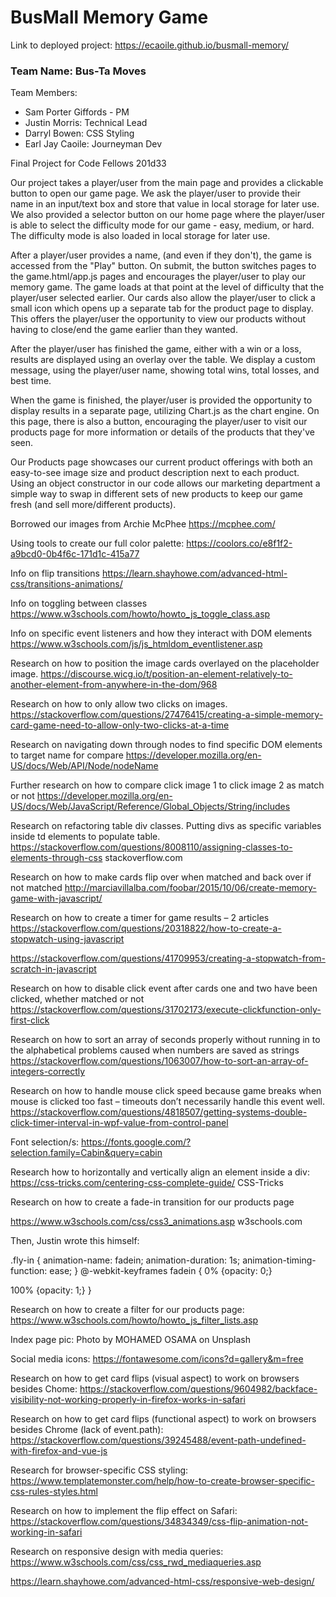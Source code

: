 # BusMall Memory Game 

Link to deployed project: 
https://ecaoile.github.io/busmall-memory/

### Team Name: Bus-Ta Moves

Team Members: 
* Sam Porter Giffords - PM
* Justin Morris: Technical Lead
* Darryl Bowen: CSS Styling
* Earl Jay Caoile: Journeyman Dev

Final Project for Code Fellows 201d33

Our project takes a player/user from the main page and provides a clickable button to open our game page.  We ask the player/user to provide their name in an input/text box and store that value in local storage for later use. We also provided a selector button on our home page where the player/user is able to select the difficulty mode for our game - easy, medium, or hard. The difficulty mode is also loaded in local storage for later use. 

After a player/user provides a name, (and even if they don't), the game is accessed from the "Play" button.  On submit, the button switches pages to the game.html/app.js pages and encourages the player/user to play our memory game. The game loads at that point at the level of difficulty that the player/user selected earlier.  Our cards also allow the player/user to click a small icon which opens up a separate tab for the product page to display.  This offers the player/user the opportunity to view our products without having to close/end the game earlier than they wanted.  

After the player/user has finished the game, either with a win or a loss, results are displayed using an overlay over the table.  We display a custom message, using the player/user name, showing total wins, total losses, and best time.  

When the game is finished, the player/user is provided the opportunity to display results in a separate page, utilizing Chart.js as the chart engine.  On this page, there is also a button, encouraging the player/user to visit our products page for more information or details of the products that they've seen.  

Our Products page showcases our current product offerings with both an easy-to-see image size and product description next to each product.  Using an object constructor in our code allows our marketing department a simple way to swap in different sets of new products to keep our game fresh (and sell more/different products).


Borrowed our images from Archie McPhee
https://mcphee.com/

Using tools to create our full color palette:
https://coolors.co/e8f1f2-a9bcd0-0b4f6c-171d1c-415a77

Info on flip transitions
https://learn.shayhowe.com/advanced-html-css/transitions-animations/

Info on toggling between classes 
https://www.w3schools.com/howto/howto_js_toggle_class.asp

Info on specific event listeners and how they interact with DOM elements
https://www.w3schools.com/js/js_htmldom_eventlistener.asp

Research on how to position the image cards overlayed on the placeholder image.
https://discourse.wicg.io/t/position-an-element-relatively-to-another-element-from-anywhere-in-the-dom/968

Research on how to only allow two clicks on images.  
https://stackoverflow.com/questions/27476415/creating-a-simple-memory-card-game-need-to-allow-only-two-clicks-at-a-time

Research on navigating down through nodes to find specific DOM elements to target name for compare
https://developer.mozilla.org/en-US/docs/Web/API/Node/nodeName

Further research on how to compare click image 1 to click image 2 as match or not
https://developer.mozilla.org/en-US/docs/Web/JavaScript/Reference/Global_Objects/String/includes

Research on refactoring table div classes.  Putting divs as specific variables inside td elements to populate table.
https://stackoverflow.com/questions/8008110/assigning-classes-to-elements-through-css
stackoverflow.com

Research on how to make cards flip over when matched and back over if not matched
http://marciavillalba.com/foobar/2015/10/06/create-memory-game-with-javascript/

Research on how to create a timer for game results – 2 articles
https://stackoverflow.com/questions/20318822/how-to-create-a-stopwatch-using-javascript


https://stackoverflow.com/questions/41709953/creating-a-stopwatch-from-scratch-in-javascript

Research on how to disable click event after cards one and two have been clicked, whether matched or not
https://stackoverflow.com/questions/31702173/execute-clickfunction-only-first-click

Research on how to sort an array of seconds properly without running in to the alphabetical problems caused when numbers are saved as strings
https://stackoverflow.com/questions/1063007/how-to-sort-an-array-of-integers-correctly

Research on how to handle mouse click speed because game breaks when mouse is clicked too fast – timeouts don’t necessarily handle this event well.
https://stackoverflow.com/questions/4818507/getting-systems-double-click-timer-interval-in-wpf-value-from-control-panel

Font selection/s:
https://fonts.google.com/?selection.family=Cabin&query=cabin

Research how to horizontally and vertically align an element inside a div:
https://css-tricks.com/centering-css-complete-guide/
CSS-Tricks


Research on how to create a fade-in transition for our products page

https://www.w3schools.com/css/css3_animations.asp
w3schools.com

Then, Justin wrote this himself:

.fly-in {
 animation-name: fadein;
 animation-duration: 1s;
 animation-timing-function: ease;
}
@-webkit-keyframes fadein {
 0% {opacity: 0;}
 
 100% {opacity: 1;}
}

Research on how to create a filter for our products page:
https://www.w3schools.com/howto/howto_js_filter_lists.asp


Index page pic: 
Photo by MOHAMED OSAMA on Unsplash

Social media icons:
https://fontawesome.com/icons?d=gallery&m=free

Research on how to get card flips (visual aspect) to work on browsers besides Chome:
https://stackoverflow.com/questions/9604982/backface-visibility-not-working-properly-in-firefox-works-in-safari

Research on how to get card flips (functional aspect) to work on browsers besides Chrome (lack of event.path):
https://stackoverflow.com/questions/39245488/event-path-undefined-with-firefox-and-vue-js

Research for browser-specific CSS styling:
https://www.templatemonster.com/help/how-to-create-browser-specific-css-rules-styles.html

Research on how to implement the flip effect on Safari:
https://stackoverflow.com/questions/34834349/css-flip-animation-not-working-in-safari

Research on responsive design with media queries:
https://www.w3schools.com/css/css_rwd_mediaqueries.asp

https://learn.shayhowe.com/advanced-html-css/responsive-web-design/